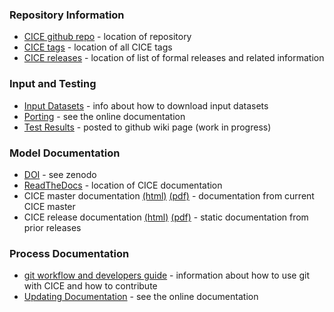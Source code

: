 
### Repository Information
* [CICE github repo](https://github.com/CICE-Consortium/CICE) - location of repository
* [CICE tags](https://github.com/CICE-Consortium/CICE/tags) - location of all CICE tags
* [CICE releases](https://github.com/CICE-Consortium/CICE/releases) - location of list of formal releases and related information

### Input and Testing
* [Input Datasets](https://github.com/CICE-Consortium/CICE/wiki/Testing-CICE) - info about how to download input datasets
* [Porting](http://cice-consortium-cice.readthedocs.io/en/master/index.html) - see the online documentation
* [Test Results](https://github.com/CICE-Consortium/Test-Results/wiki) - posted to github wiki page (work in progress)

### Model Documentation
* [DOI](https://zenodo.org/record/1205675) - see zenodo
* [ReadTheDocs](https://readthedocs.org/projects/cice-consortium-cice/) - location of CICE documentation
* CICE master documentation [(html)](http://cice-consortium-cice.readthedocs.io/en/master/) [(pdf)](https://media.readthedocs.org/pdf/cice-consortium-cice/master/cice-consortium-cice.pdf) - documentation from current CICE master
* CICE release documentation [(html)](https://readthedocs.org/projects/cice-consortium-cice/) [(pdf)](https://readthedocs.org/projects/cice-consortium-cice/downloads/) - static documentation from prior releases

### Process Documentation
* [git workflow and developers guide](https://docs.google.com/document/d/1rR6WAvZQT9iAMUp-m_HZ06AUCCI19mguFialsMCYs9o) - information about how to use git with CICE and how to contribute
* [Updating Documentation](http://cice-consortium-cice.readthedocs.io/en/master/index.html) - see the online documentation
